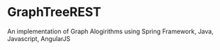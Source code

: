 # GraphTreeREST
An implementation of Graph Alogirithms using Spring Framework, Java, Javascript, AngularJS
